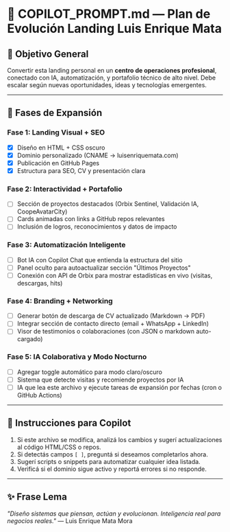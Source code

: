 # 🤖 COPILOT_PROMPT.md — Plan de Evolución Landing Luis Enrique Mata

## 🎯 Objetivo General
Convertir esta landing personal en un **centro de operaciones profesional**, conectado con IA, automatización, y portafolio técnico de alto nivel. Debe escalar según nuevas oportunidades, ideas y tecnologías emergentes.

---

## 🚀 Fases de Expansión

### Fase 1: Landing Visual + SEO
- [x] Diseño en HTML + CSS oscuro
- [x] Dominio personalizado (CNAME → luisenriquemata.com)
- [x] Publicación en GitHub Pages
- [x] Estructura para SEO, CV y presentación clara

### Fase 2: Interactividad + Portafolio
- [ ] Sección de proyectos destacados (Orbix Sentinel, Validación IA, CoopeAvatarCity)
- [ ] Cards animadas con links a GitHub repos relevantes
- [ ] Inclusión de logros, reconocimientos y datos de impacto

### Fase 3: Automatización Inteligente
- [ ] Bot IA con Copilot Chat que entienda la estructura del sitio
- [ ] Panel oculto para autoactualizar sección "Últimos Proyectos"
- [ ] Conexión con API de Orbix para mostrar estadísticas en vivo (visitas, descargas, hits)

### Fase 4: Branding + Networking
- [ ] Generar botón de descarga de CV actualizado (Markdown → PDF)
- [ ] Integrar sección de contacto directo (email + WhatsApp + LinkedIn)
- [ ] Visor de testimonios o colaboraciones (con JSON o markdown auto-cargado)

### Fase 5: IA Colaborativa y Modo Nocturno
- [ ] Agregar toggle automático para modo claro/oscuro
- [ ] Sistema que detecte visitas y recomiende proyectos por IA
- [ ] IA que lea este archivo y ejecute tareas de expansión por fechas (cron o GitHub Actions)

---

## 🧠 Instrucciones para Copilot

1. Si este archivo se modifica, analizá los cambios y sugerí actualizaciones al código HTML/CSS o repos.
2. Si detectás campos `[ ]`, preguntá si deseamos completarlos ahora.
3. Sugerí scripts o snippets para automatizar cualquier idea listada.
4. Verificá si el dominio sigue activo y reportá errores si no responde.

---

## ✨ Frase Lema
*"Diseño sistemas que piensan, actúan y evolucionan. Inteligencia real para negocios reales."* — Luis Enrique Mata Mora

